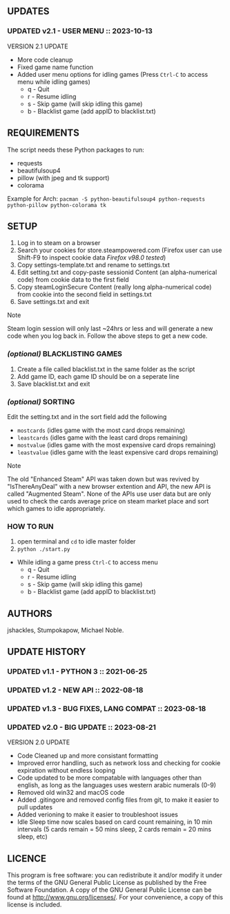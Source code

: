 ## UPDATES

### UPDATED v2.1 - USER MENU :: 2023-10-13

VERSION 2.1 UPDATE
 * More code cleanup
 * Fixed game name function
 * Added user menu options for idling games (Press `Ctrl-C` to access menu while idling games)
 	* q - Quit
 	* r - Resume idling
 	* s - Skip game (will skip idling this game)
 	* b - Blacklist game (add appID to blacklist.txt)

## REQUIREMENTS

The script needs these Python packages to run:
 * requests
 * beautifulsoup4
 * pillow (with jpeg and tk support)
 * colorama

Example for Arch:
`pacman -S python-beautifulsoup4 python-requests python-pillow python-colorama tk`

## SETUP
1. Log in to steam on a browser
2. Search your cookies for store.steampowered.com (Firefox user can use Shift-F9 to inspect cookie data _Firefox v98.0 tested_)
3. Copy settings-template.txt and rename to settings.txt
4. Edit setting.txt and copy-paste sessionid Content (an alpha-numerical code) from cookie data to the first field
5. Copy steamLoginSecure Content (really long alpha-numerical code) from cookie into the second field in settings.txt
6. Save settings.txt and exit

>[!NOTE]
>Steam login session will only last ~24hrs or less and will generate a new code when you log back in. Follow the above steps to get a new code.

### _(optional)_ BLACKLISTING GAMES
1. Create a file called blacklist.txt in the same folder as the script
2. Add game ID, each game ID should be on a seperate line
3. Save blacklist.txt and exit

### _(optional)_ SORTING
Edit the setting.txt and in the sort field add the following

 * `mostcards`     (idles game with the most card drops remaining)
 * `leastcards`    (idles game with the least card drops remaining)
 * `mostvalue`     (idles game with the most expensive card drops remaining)
 * `leastvalue`    (idles game with the least expensive card drops remaining)

>[!NOTE]
>The old "Enhanced Steam" API was taken down but was revived by "IsThereAnyDeal" with a new browser extention and API, the new API is called "Augmented Steam". None of the APIs use user data but are only used to check the cards average price on steam market place and sort which games to idle appropriately.

### HOW TO RUN
1. open terminal and `cd` to idle master folder
2. `python ./start.py`

* While idling a game press `Ctrl-C` to access menu
  * q - Quit
  * r - Resume idling
  * s - Skip game (will skip idling this game)
  * b - Blacklist game (add appID to blacklist.txt)


## AUTHORS

jshackles, Stumpokapow, Michael Noble.

## UPDATE HISTORY

### UPDATED v1.1 - PYTHON 3 :: 2021-06-25

### UPDATED v1.2 - NEW API :: 2022-08-18

### UPDATED v1.3 - BUG FIXES, LANG COMPAT :: 2023-08-18

### UPDATED v2.0 - BIG UPDATE :: 2023-08-21

VERSION 2.0 UPDATE
 * Code Cleaned up and more consistant formatting
 * Improved error handling, such as network loss and checking for cookie expiration without endless looping
 * Code updated to be more compatable with languages other than english, as long as the languages uses western arabic numerals (0-9)
 * Removed old win32 and macOS code
 * Added .gitingore and removed config files from git, to make it easier to pull updates
 * Added verioning to make it easier to troubleshoot issues
 * Idle Sleep time now scales based on card count remaining, in 10 min intervals (5 cards remain = 50 mins sleep, 2 cards remain = 20 mins sleep, etc)

## LICENCE
This program is free software: you can redistribute it and/or modify it under the terms of the GNU General Public 
License as published by the Free Software Foundation. A copy of the GNU General Public License can be found at 
http://www.gnu.org/licenses/. For your convenience, a copy of this license is included.